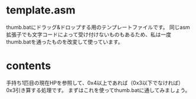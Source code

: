 # template.asm

thumb.batにドラッグ&ドロップする用のテンプレートファイルです。
同じasm拡張子でも文字コードによって受け付けないものもあるため、私は一度thumb.batを通ったものを改変して使っています。

# contents

手持ち1匹目の現在HPを参照して、0x4以上であれば（0x3以下でなければ）0x3引き算する処理です。
まずはこれを使ってthumb.batに通してみましょう。
